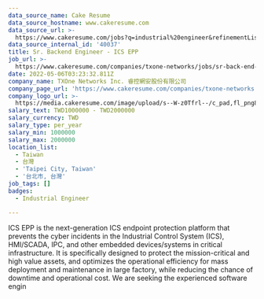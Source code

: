 ```yaml
---
data_source_name: Cake Resume
data_source_hostname: www.cakeresume.com
data_source_url: >-
  https://www.cakeresume.com/jobs?q=industrial%20engineer&refinementList%5Blang_name%5D%5B0%5D=English&refinementList%5Bsalary_type%5D=per_year
data_source_internal_id: '40037'
title: Sr. Backend Engineer - ICS EPP
job_url: >-
  https://www.cakeresume.com/companies/txone-networks/jobs/sr-back-end-engineer-ics-epp
date: 2022-05-06T03:23:32.811Z
company_name: TXOne Networks Inc. 睿控網安股份有限公司
company_page_url: 'https://www.cakeresume.com/companies/txone-networks'
company_logo_url: >-
  https://media.cakeresume.com/image/upload/s--W-z0Tfrl--/c_pad,fl_png8,h_200,w_200/v1649919248/vgo3bwumqqiblbb1kwwz.png
salary_text: TWD1000000 - TWD2000000
salary_currency: TWD
salary_type: per_year
salary_min: 1000000
salary_max: 2000000
location_list:
  - Taiwan
  - 台灣
  - 'Taipei City, Taiwan'
  - '台北市, 台灣'
job_tags: []
badges:
  - Industrial Engineer

---
```


ICS EPP is the next-generation ICS endpoint protection platform that prevents the cyber incidents in the Industrial Control System (ICS), HMI/SCADA, IPC, and other embedded devices/systems in critical infrastructure. It is specifically designed to protect the mission-critical and high value assets, and optimizes the operational efficiency for mass deployment and maintenance in large factory, while reducing the chance of downtime and operational cost. We are seeking the experienced software engin